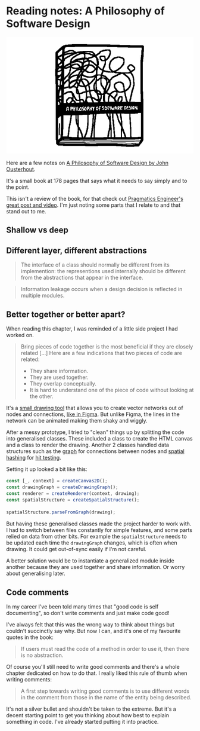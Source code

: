 <!-- thumbnail: ./book_cover.gif -->
<!-- pinned: true -->
<!-- twitterSocialImage: ./book_cover.gif -->

# Reading notes: A Philosophy of Software Design

![Drawing of the book cover for A Philosophy of Software Design. It looks like blue spaghetti.](./book_cover.gif)

Here are a few notes on [A Philosophy of Software Design by John Ousterhout](https://www.amazon.co.uk/Philosophy-Software-Design-2nd-ebook/dp/B09B8LFKQL/ref=sr_1_1?crid=15RRQNVVGGPTM&keywords=A+Philosophy+of+Software+Design&qid=1659823295&sprefix=a+philosophy+of+software+design%2Caps%2C177&sr=8-1).

It's a small book at 178 pages that says what it needs to say simply and to the point.

This isn't a review of the book, for that check out [Pragmatics Engineer's great post and video](https://blog.pragmaticengineer.com/a-philosophy-of-software-design-review/). I'm just noting some parts that I relate to and that stand out to me.

## Shallow vs deep
<!-- TODO: Add stuff about shallow code? -->

## Different layer, different abstractions
> The interface of a class should normally be different from its implemention: the representions used internally should be different from the abstractions that appear in the interface.
<!-- p.50 -->


> Information leakage occurs when a design decision is reflected in multiple modules.

## Better together or better apart?

When reading this chapter, I was reminded of a little side project I had worked on.

> Bring pieces of code together is the most beneficial if they are closely related [...] Here are a few indications that two pieces of code are related:
> - They share information.
> - They are used together.
> - They overlap conceptually.
> - It is hard to understand one of the piece of code without looking at the other.
<!-- p.60 -->

It's a [small drawing tool](https://github.com/anthonyec/211203_wiggle_path/) that allows you to create vector networks out of nodes and connections, [like in Figma](https://youtu.be/5x2uHUB_pzw?t=30). But unlike Figma, the lines in the network can be animated making them shaky and wiggly.

After a messy prototype, I tried to "clean" things up by splitting the code into generalised classes. These included a class to create the HTML canvas and a class to render the drawing. Another 2 classes handled data structures such as the [graph](https://en.wikipedia.org/wiki/Graph_(abstract_data_type)) for connections between nodes and [spatial hashing](https://www.gamedev.net/tutorials/programming/general-and-gameplay-programming/spatial-hashing-r2697/) for [hit testing](https://en.wikipedia.org/wiki/Hit-testing).

Setting it up looked a bit like this:

```ts
const [_, context] = createCanvas2D();
const drawingGraph = createDrawingGraph();
const renderer = createRenderer(context, drawing);
const spatialStructure = createSpatialStructure();

spatialStructure.parseFromGraph(drawing);
```

But having these generalised classes made the project harder to work with. I had to switch between files constantly for simple features, and some parts relied on data from other bits. For example the `spatialStructure` needs to be updated each time the `drawingGraph` changes, which is often when drawing.  It could get out-of-sync easily if I'm not careful.

A better solution would be to instantiate a generalized module inside another because they are used together and share information. Or worry about generalising later. <!-- TODO: Reword -->

## Code comments

In my career I've been told many times that "good code is self documenting", so don't write comments and just make code good!

I've always felt that this was the wrong way to think about things but couldn't succinctly say why. But now I can, and it's one of my favourite quotes in the book:

> If users must read the code of a method in order to use it, then there is no abstraction.
<!-- p.97 -->

<!-- TODO: Add note about if other cant read it, it's not obvious -->

Of course you'll still need to write good comments and there's a whole chapter dedicated on how to do that. I really liked this rule of thumb when writing comments:

> A first step towards writing good comments is to use different words in the comment from those in the name of the entity being described.
<!-- p.105 -->

It's not a silver bullet and shouldn't be taken to the extreme. But it's a decent starting point to get you thinking about how best to explain something in code. I've already started putting it into practice.


